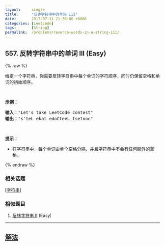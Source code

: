 ```yaml
---
layout:     single
title:      "反转字符串中的单词 III"
date:       2017-07-11 21:30:00 +0800
categories: [Leetcode]
tags:       [String]
permalink:  /problems/reverse-words-in-a-string-iii/
---
```


## 557. 反转字符串中的单词 III (Easy)

{% raw %}

<p>给定一个字符串，你需要反转字符串中每个单词的字符顺序，同时仍保留空格和单词的初始顺序。</p>

<p>&nbsp;</p>

<p><strong>示例：</strong></p>

<pre><strong>输入：</strong>&quot;Let&#39;s take LeetCode contest&quot;
<strong>输出：</strong>&quot;s&#39;teL ekat edoCteeL tsetnoc&quot;
</pre>

<p>&nbsp;</p>

<p><strong><strong><strong><strong>提示：</strong></strong></strong></strong></p>

<ul>
	<li>在字符串中，每个单词由单个空格分隔，并且字符串中不会有任何额外的空格。</li>
</ul>

{% endraw %}

### 相关话题
  [[字符串](https://github.com/openset/leetcode/tree/master/tag/string/README.md)]

### 相似题目
  1. [反转字符串 II](/problems/reverse-string-ii) (Easy)

---

## [解法](https://github.com/openset/leetcode/tree/master/problems/reverse-words-in-a-string-iii)
